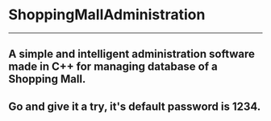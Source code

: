 # ShoppingMallAdministration  
---
**A simple and intelligent administration software made in C++ for managing database of a Shopping Mall.**
---
  
**Go and give it a try, it's default password is 1234.**  
---
